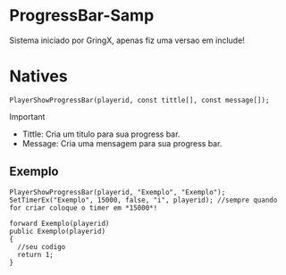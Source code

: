 # ProgressBar-Samp
Sistema iniciado por GringX, apenas fiz uma versao em include!

# Natives
```pawn
PlayerShowProgressBar(playerid, const tittle[], const message[]);
```
> [!IMPORTANT]
> - Tittle: Cria um titulo para sua progress bar.
> - Message: Cria uma mensagem para sua progress bar. 

## Exemplo
```pawn
PlayerShowProgressBar(playerid, "Exemplo", "Exemplo");
SetTimerEx("Exemplo", 15000, false, "i", playerid); //sempre quando for criar coloque o timer em *15000*!

forward Exemplo(playerid)
public Exemplo(playerid)
{
  //seu codigo
  return 1;
}
```
